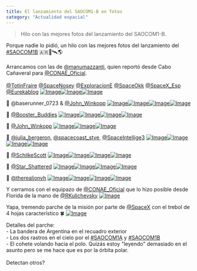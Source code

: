 ```yaml
---
title: El lanzamiento del SAOCOM1-B en fotos
category: "Actualidad espacial"
---
```

> Hilo con las mejores fotos del lanzamiento del SAOCOM1-B.

<div class="card-tweets" dir="auto">
    <p>Porque nadie lo pidió, un hilo con las mejores fotos del lanzamiento del <a class="entity-hashtag" href="/hashtag/SAOCOM1B">#SAOCOM1B</a> 🇦🇷🚀🛰🌎<br />
<br />
Arrancamos con las de <a class="entity-mention" href="https://twitter.com/manumazzanti">@manumazzanti</a>, quien reportó desde Cabo Cañaveral para <a class="entity-mention" href="https://twitter.com/CONAE_Oficial">@CONAE_Oficial</a>.<br />
<br />
<a class="entity-mention" href="https://twitter.com/TotinFraire">@TotinFraire</a> <a class="entity-mention" href="https://twitter.com/SpaceNosey">@SpaceNosey</a> <a class="entity-mention" href="https://twitter.com/ExploracionE">@ExploracionE</a> <a class="entity-mention" href="https://twitter.com/SpaceOkk">@SpaceOkk</a> <a class="entity-mention" href="https://twitter.com/SpaceX_Esp">@SpaceX_Esp</a> <a class="entity-mention" href="https://twitter.com/Eurekablog">@Eurekablog</a> <span class="row justify-content-center entity-multiple-3"><span class="col-md-6"><span class="entity-image"><a href="https://pbs.twimg.com/media/EgxrkJWXcAEjBsO.jpg" target="_blank"><img alt="Image" src="https://pbs.twimg.com/media/EgxrkJWXcAEjBsO.jpg" data-src="https://pbs.twimg.com/media/EgxrkJWXcAEjBsO.jpg"></a></span></span><span class="col-md-6"><span class="entity-image"><a href="https://pbs.twimg.com/media/EgxrkJiXcAAq9G2.jpg" target="_blank"><img alt="Image" src="https://pbs.twimg.com/media/EgxrkJWXcAEjBsO.jpg" data-src="https://pbs.twimg.com/media/EgxrkJiXcAAq9G2.jpg"></a></span></span><span class="col-md-6"><span class="entity-image"><a href="https://pbs.twimg.com/media/EgxrkJYXsAA8GcU.jpg" target="_blank"><img alt="Image" src="https://pbs.twimg.com/media/EgxrkJWXcAEjBsO.jpg" data-src="https://pbs.twimg.com/media/EgxrkJYXsAA8GcU.jpg"></a></span></span></span></p>
    <p>📸 @baserunner_0723 &amp; <a class="entity-mention" href="https://twitter.com/John_Winkopp">@John_Winkopp</a> <span class="row justify-content-center entity-multiple-4"><span class="col-md-6"><span class="entity-image"><a href="https://pbs.twimg.com/media/EgxrqhvXYAAZAAF.jpg" target="_blank"><img alt="Image" src="https://pbs.twimg.com/media/EgxrqhvXYAAZAAF.jpg" data-src="https://pbs.twimg.com/media/EgxrqhvXYAAZAAF.jpg"></a></span></span><span class="col-md-6"><span class="entity-image"><a href="https://pbs.twimg.com/media/EgxrtMyWkAAi5VY.jpg" target="_blank"><img alt="Image" src="https://pbs.twimg.com/media/EgxrqhvXYAAZAAF.jpg" data-src="https://pbs.twimg.com/media/EgxrtMyWkAAi5VY.jpg"></a></span></span><span class="col-md-6"><span class="entity-image"><a href="https://pbs.twimg.com/media/EgxrtMqWsAUU8O0.jpg" target="_blank"><img alt="Image" src="https://pbs.twimg.com/media/EgxrqhvXYAAZAAF.jpg" data-src="https://pbs.twimg.com/media/EgxrtMqWsAUU8O0.jpg"></a></span></span><span class="col-md-6"><span class="entity-image"><a href="https://pbs.twimg.com/media/EgxrtMrWkAIpjAL.jpg" target="_blank"><img alt="Image" src="https://pbs.twimg.com/media/EgxrqhvXYAAZAAF.jpg" data-src="https://pbs.twimg.com/media/EgxrtMrWkAIpjAL.jpg"></a></span></span></span></p>
    <p>📸 <a class="entity-mention" href="https://twitter.com/Booster_Buddies">@Booster_Buddies</a> <span class="row justify-content-center entity-multiple-4"><span class="col-md-6"><span class="entity-image"><a href="https://pbs.twimg.com/media/Egxr1VIWAAIn1zH.jpg" target="_blank"><img alt="Image" src="https://pbs.twimg.com/media/Egxr1VIWAAIn1zH.jpg" data-src="https://pbs.twimg.com/media/Egxr1VIWAAIn1zH.jpg"></a></span></span><span class="col-md-6"><span class="entity-image"><a href="https://pbs.twimg.com/media/Egxr1VJWoAU2pop.jpg" target="_blank"><img alt="Image" src="https://pbs.twimg.com/media/Egxr1VIWAAIn1zH.jpg" data-src="https://pbs.twimg.com/media/Egxr1VJWoAU2pop.jpg"></a></span></span><span class="col-md-6"><span class="entity-image"><a href="https://pbs.twimg.com/media/Egxr1VKXkAELRN3.jpg" target="_blank"><img alt="Image" src="https://pbs.twimg.com/media/Egxr1VIWAAIn1zH.jpg" data-src="https://pbs.twimg.com/media/Egxr1VKXkAELRN3.jpg"></a></span></span><span class="col-md-6"><span class="entity-image"><a href="https://pbs.twimg.com/media/Egxr1VIXYAAzyVQ.jpg" target="_blank"><img alt="Image" src="https://pbs.twimg.com/media/Egxr1VIWAAIn1zH.jpg" data-src="https://pbs.twimg.com/media/Egxr1VIXYAAzyVQ.jpg"></a></span></span></span></p>
    <p>📸 <a class="entity-mention" href="https://twitter.com/John_Winkopp">@John_Winkopp</a> <span class="row justify-content-center entity-multiple-3"><span class="col-md-6"><span class="entity-image"><a href="https://pbs.twimg.com/media/Egxr88RXkAEv5Id.jpg" target="_blank"><img alt="Image" src="https://pbs.twimg.com/media/Egxr88RXkAEv5Id.jpg" data-src="https://pbs.twimg.com/media/Egxr88RXkAEv5Id.jpg"></a></span></span><span class="col-md-6"><span class="entity-image"><a href="https://pbs.twimg.com/media/Egxr88OWsAE4AOc.jpg" target="_blank"><img alt="Image" src="https://pbs.twimg.com/media/Egxr88RXkAEv5Id.jpg" data-src="https://pbs.twimg.com/media/Egxr88OWsAE4AOc.jpg"></a></span></span><span class="col-md-6"><span class="entity-image"><a href="https://pbs.twimg.com/media/Egxr88RXkAIflJV.jpg" target="_blank"><img alt="Image" src="https://pbs.twimg.com/media/Egxr88RXkAEv5Id.jpg" data-src="https://pbs.twimg.com/media/Egxr88RXkAIflJV.jpg"></a></span></span></span></p>
    <p>📸 <a class="entity-mention" href="https://twitter.com/julia_bergeron">@julia_bergeron</a>, <a class="entity-mention" href="https://twitter.com/spacecoast_stve">@spacecoast_stve</a>, <a class="entity-mention" href="https://twitter.com/SpaceIntellige3">@SpaceIntellige3</a> <span class="row justify-content-center entity-multiple-4"><span class="col-md-6"><span class="entity-image"><a href="https://pbs.twimg.com/media/EgxsCdZWoAA4In5.jpg" target="_blank"><img alt="Image" src="https://pbs.twimg.com/media/EgxsCdZWoAA4In5.jpg" data-src="https://pbs.twimg.com/media/EgxsCdZWoAA4In5.jpg"></a></span></span><span class="col-md-6"><span class="entity-image"><a href="https://pbs.twimg.com/media/EgxsCdaXkAEGee-.jpg" target="_blank"><img alt="Image" src="https://pbs.twimg.com/media/EgxsCdZWoAA4In5.jpg" data-src="https://pbs.twimg.com/media/EgxsCdaXkAEGee-.jpg"></a></span></span><span class="col-md-6"><span class="entity-image"><a href="https://pbs.twimg.com/media/EgxsMHiXkAEbwPl.jpg" target="_blank"><img alt="Image" src="https://pbs.twimg.com/media/EgxsCdZWoAA4In5.jpg" data-src="https://pbs.twimg.com/media/EgxsMHiXkAEbwPl.jpg"></a></span></span><span class="col-md-6"><span class="entity-image"><a href="https://pbs.twimg.com/media/EgxsMHyWsAUQ38L.jpg" target="_blank"><img alt="Image" src="https://pbs.twimg.com/media/EgxsCdZWoAA4In5.jpg" data-src="https://pbs.twimg.com/media/EgxsMHyWsAUQ38L.jpg"></a></span></span></span></p>
    <p>📸 <a class="entity-mention" href="https://twitter.com/SchilkeScott">@SchilkeScott</a> <span class="row justify-content-center entity-multiple-4"><span class="col-md-6"><span class="entity-image"><a href="https://pbs.twimg.com/media/EgxsTMpWoAI5isk.jpg" target="_blank"><img alt="Image" src="https://pbs.twimg.com/media/EgxsTMpWoAI5isk.jpg" data-src="https://pbs.twimg.com/media/EgxsTMpWoAI5isk.jpg"></a></span></span><span class="col-md-6"><span class="entity-image"><a href="https://pbs.twimg.com/media/EgxsTNBWsAEQXkW.jpg" target="_blank"><img alt="Image" src="https://pbs.twimg.com/media/EgxsTMpWoAI5isk.jpg" data-src="https://pbs.twimg.com/media/EgxsTNBWsAEQXkW.jpg"></a></span></span><span class="col-md-6"><span class="entity-image"><a href="https://pbs.twimg.com/media/EgxsTNfWkAASkl3.jpg" target="_blank"><img alt="Image" src="https://pbs.twimg.com/media/EgxsTMpWoAI5isk.jpg" data-src="https://pbs.twimg.com/media/EgxsTNfWkAASkl3.jpg"></a></span></span><span class="col-md-6"><span class="entity-image"><a href="https://pbs.twimg.com/media/EgxsTN6WoAEPrbO.jpg" target="_blank"><img alt="Image" src="https://pbs.twimg.com/media/EgxsTMpWoAI5isk.jpg" data-src="https://pbs.twimg.com/media/EgxsTN6WoAEPrbO.jpg"></a></span></span></span></p>
    <p>📸 <a class="entity-mention" href="https://twitter.com/Star_Shattered">@Star_Shattered</a> <span class="row justify-content-center entity-multiple-4"><span class="col-md-6"><span class="entity-image"><a href="https://pbs.twimg.com/media/EgxsYYFXsAEYPj6.jpg" target="_blank"><img alt="Image" src="https://pbs.twimg.com/media/EgxsYYFXsAEYPj6.jpg" data-src="https://pbs.twimg.com/media/EgxsYYFXsAEYPj6.jpg"></a></span></span><span class="col-md-6"><span class="entity-image"><a href="https://pbs.twimg.com/media/EgxsYYwXsAAUXB4.jpg" target="_blank"><img alt="Image" src="https://pbs.twimg.com/media/EgxsYYFXsAEYPj6.jpg" data-src="https://pbs.twimg.com/media/EgxsYYwXsAAUXB4.jpg"></a></span></span><span class="col-md-6"><span class="entity-image"><a href="https://pbs.twimg.com/media/EgxsYZLXYAISbWS.jpg" target="_blank"><img alt="Image" src="https://pbs.twimg.com/media/EgxsYYFXsAEYPj6.jpg" data-src="https://pbs.twimg.com/media/EgxsYZLXYAISbWS.jpg"></a></span></span><span class="col-md-6"><span class="entity-image"><a href="https://pbs.twimg.com/media/EgxsYZjXYAYIUbf.jpg" target="_blank"><img alt="Image" src="https://pbs.twimg.com/media/EgxsYYFXsAEYPj6.jpg" data-src="https://pbs.twimg.com/media/EgxsYZjXYAYIUbf.jpg"></a></span></span></span></p>
    <p>📸 <a class="entity-mention" href="https://twitter.com/therealjonvh">@therealjonvh</a> <span class="row justify-content-center entity-multiple-4"><span class="col-md-6"><span class="entity-image"><a href="https://pbs.twimg.com/media/EgxsevhXsAEkO11.jpg" target="_blank"><img alt="Image" src="https://pbs.twimg.com/media/EgxsevhXsAEkO11.jpg" data-src="https://pbs.twimg.com/media/EgxsevhXsAEkO11.jpg"></a></span></span><span class="col-md-6"><span class="entity-image"><a href="https://pbs.twimg.com/media/Egxsew4WoAEg-Hz.jpg" target="_blank"><img alt="Image" src="https://pbs.twimg.com/media/EgxsevhXsAEkO11.jpg" data-src="https://pbs.twimg.com/media/Egxsew4WoAEg-Hz.jpg"></a></span></span><span class="col-md-6"><span class="entity-image"><a href="https://pbs.twimg.com/media/EgxsexnXsAAwdw6.jpg" target="_blank"><img alt="Image" src="https://pbs.twimg.com/media/EgxsevhXsAEkO11.jpg" data-src="https://pbs.twimg.com/media/EgxsexnXsAAwdw6.jpg"></a></span></span><span class="col-md-6"><span class="entity-image"><a href="https://pbs.twimg.com/media/EgxseyCXgAA751_.jpg" target="_blank"><img alt="Image" src="https://pbs.twimg.com/media/EgxsevhXsAEkO11.jpg" data-src="https://pbs.twimg.com/media/EgxseyCXgAA751_.jpg"></a></span></span></span></p>
    <p>Y cerramos con el equipazo de <a class="entity-mention" href="https://twitter.com/CONAE_Oficial">@CONAE_Oficial</a> que lo hizo posible desde Florida de la mano de <a class="entity-mention" href="https://twitter.com/RKulichevsky">@RKulichevsky</a> <span class="entity-image"><a href="https://pbs.twimg.com/media/EgxsqCPXsAA0-KO.jpg" target="_blank"><img alt="Image" src="https://pbs.twimg.com/media/EgxsqCPXsAA0-KO.jpg" data-src="https://pbs.twimg.com/media/EgxsqCPXsAA0-KO.jpg"></a></span></p>
    <p>Yapa, tremendo parche de la misión por parte de <a class="entity-mention" href="https://twitter.com/SpaceX">@SpaceX</a> con el trebol de 4 hojas característico 🍀 <span class="entity-image"><a href="https://pbs.twimg.com/media/EgxswtwX0AMnXJk.jpg" target="_blank"><img alt="Image" src="https://pbs.twimg.com/media/EgxswtwX0AMnXJk.jpg" data-src="https://pbs.twimg.com/media/EgxswtwX0AMnXJk.jpg"></a></span></p>
    <p>Detalles del parche:<br />
- La bandera de Argentina en el recuadro exterior<br />
- Los dos rastros en el cielo por el <a class="entity-hashtag" href="/hashtag/SAOCOM1A">#SAOCOM1A</a> y <a class="entity-hashtag" href="/hashtag/SAOCOM1B">#SAOCOM1B</a><br />
- El cohete volando hacia el polo. Quizás estoy "leyendo" demasiado en el asunto pero se me hace que es por la órbita polar.<br />
<br />
Detectan otros?</p>
</div>

